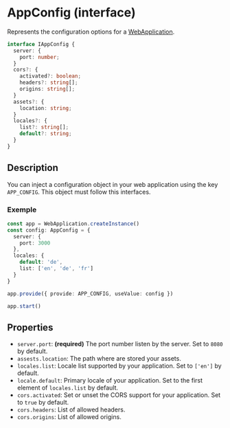 # AppConfig (interface)

Represents the configuration options for a [WebApplication](./web-application.md).

```ts
interface IAppConfig {
  server: {
    port: number;
  }
  cors?: {
    activated?: boolean;
    headers?: string[];
    origins: string[];
  }
  assets?: {
    location: string;
  }
  locales?: {
    list?: string[];
    default?: string;
  }
}
```

## Description

You can inject a configuration object in your web application using the key `APP_CONFIG`. This object must follow this interfaces.

### Exemple

```ts
const app = WebApplication.createInstance()
const config: AppConfig = {
  server: {
    port: 3000
  },
  locales: {
    default: 'de',
    list: ['en', 'de', 'fr']
  }
}

app.provide({ provide: APP_CONFIG, useValue: config })

app.start()
```

## Properties

- `server.port`: **(required)** The port number listen by the server. Set to `8080` by default.
- `assests.location`: The path where are stored your assets.
- `locales.list`: Locale list supported by your application. Set to `['en']` by default.
- `locale.default`: Primary locale of your application. Set to the first element of `locales.list` by default.
- `cors.activated`: Set or unset the CORS support for your application. Set to `true` by default.
- `cors.headers`: List of allowed headers.
- `cors.origins`: List of allowed origins.
